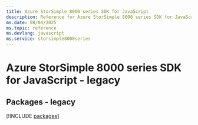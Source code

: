 ```yaml
---
title: Azure StorSimple 8000 series SDK for JavaScript
description: Reference for Azure StorSimple 8000 series SDK for JavaScript
ms.date: 08/04/2025
ms.topic: reference
ms.devlang: javascript
ms.service: storsimple8000series
---
```

# Azure StorSimple 8000 series SDK for JavaScript - legacy
## Packages - legacy
[!INCLUDE [packages](storsimple-8000-series-index.md)]